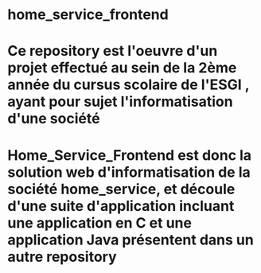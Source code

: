 # home_service_frontend
# Ce repository est l'oeuvre d'un projet effectué au sein de la 2ème année du cursus scolaire de l'ESGI , ayant pour sujet l'informatisation d'une société
# Home_Service_Frontend est donc la solution web d'informatisation de la société home_service, et découle d'une suite d'application incluant une application en C et une application Java présentent dans un autre repository
